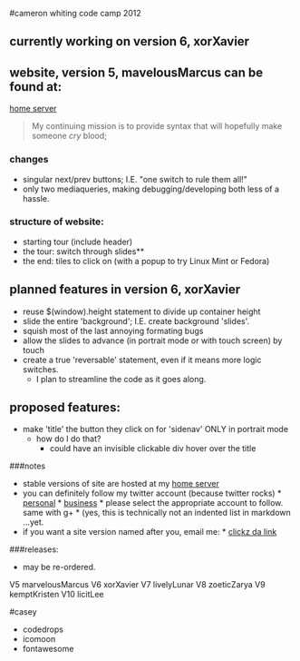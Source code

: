 #cameron whiting code camp 2012

## currently working on version 6, **xorXavier**

## website, version 5, **mavelousMarcus** can be found at:
[home server](http://69.145.68.236:10200)

> My continuing mission is to provide syntax that
> will hopefully make someone *cry* blood;

### changes
* singular next/prev buttons; I.E. "one switch to rule them all!"
* only two mediaqueries, making debugging/developing both less of a hassle.

### structure of website:
* starting tour (include header)
* the tour: switch through slides**
* the end: tiles to click on (with a popup to try Linux Mint or Fedora)

## planned features in version 6, **xorXavier**
* reuse $(window).height statement to divide up container height
* slide the entire 'background'; I.E. create background 'slides'.
* squish most of the last annoying formating bugs
* allow the slides to advance (in portrait mode or with touch screen) by touch
* create a true 'reversable' statement, even if it means more logic switches.
     * I plan to streamline the code as it goes along.

## proposed features:
* make 'title' the button they click on for 'sidenav' ONLY in portrait mode
    * how do I do that?
        * could have an invisible clickable div hover over the title



###notes

 + stable versions of site are hosted at my [home server](http://69.145.68.236:10200)
 + you can definitely follow my twitter account (because twitter rocks)
        * [personal](https://www.twitter.com/whitingcameron)
        * [business](https://www.twitter.com/cameronlinux)
        * please select the appropriate account to follow. same with g+
        * (yes, this is technically not an indented list in markdown ...yet.
 + if you want a site version named after you, email me:
        * [clickz da link](mailto:whitingcameronlinux@gmail.com)

###releases:
* may be re-ordered.

V5 marvelousMarcus
V6 xorXavier
V7 livelyLunar
V8 zoeticZarya
V9 kemptKristen
V10 licitLee

#casey
* codedrops
* icomoon
* fontawesome